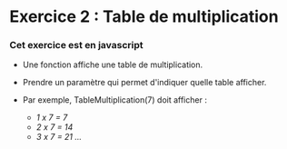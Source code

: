 # **Exercice 2 : Table de multiplication**

### **Cet exercice est en javascript**



* Une fonction affiche une table de multiplication.

* Prendre un paramètre qui permet d'indiquer quelle table afficher.

* Par exemple, TableMultiplication(7) doit afficher :
    - *1 x 7 = 7*
    - *2 x 7 = 14*
    - *3 x 7 = 21 ...*